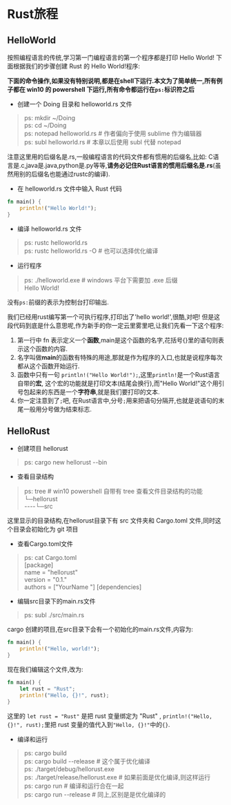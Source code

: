 # Rust旅程

## HelloWorld
按照编程语言的传统,学习第一门编程语言的第一个程序都是打印 Hello World!
下面根据我们的步骤创建 Rust 的 Hello World!程序:

**下面的命令操作,如果没有特别说明,都是在shell下运行.本文为了简单统一,所有例子都在 win10 的 powershell 下运行,所有命令都运行在`ps:`标识符之后**

- 创建一个 Doing 目录和 helloworld.rs 文件

> ps: mkdir ~/Doing  
> ps: cd ~/Doing  
> ps: notepad helloworld.rs # 作者偏向于使用 sublime 作为编辑器  
> ps: subl helloworld.rs # 本章以后使用 subl 代替 notepad  

注意这里用的后缀名是.rs,一般编程语言的代码文件都有惯用的后缀名,比如:
    C语言是.c,java是.java,python是.py等等,**请务必记住Rust语言的惯用后缀名是.rs**(虽然用别的后缀名也能通过rustc的编译).

- 在 helloworld.rs 文件中输入 Rust 代码

```rust
fn main() {
    println!("Hello World!");
}
```

- 编译 helloworld.rs 文件

> ps: rustc helloworld.rs  
> ps: rustc helloworld.rs -O # 也可以选择优化编译  

- 运行程序

> ps: ./helloworld.exe # windows 平台下需要加 .exe 后缀  
> Hello World!  

没有`ps:`前缀的表示为控制台打印输出.

我们已经用rust编写第一个可执行程序,打印出了'hello world!',很酷,对吧!
但是这段代码到底是什么意思呢,作为新手的你一定云里雾里吧,让我们先看一下这个程序:

1. 第一行中 fn 表示定义一个**函数**,main是这个函数的名字,花括号{}里的语句则表示这个函数的内容.
2. 名字叫做**main**的函数有特殊的用途,那就是作为程序的入口,也就是说程序每次都从这个函数开始运行.
3. 函数中只有一句 ```println!("Hello World!");```,这里```println!```是一个Rust语言自带的**宏**,
这个宏的功能就是打印文本(结尾会换行),而"Hello World!"这个用引号包起来的东西是一个**字符串**,就是我们要打印的文本.
4. 你一定注意到了```;```吧, 在Rust语言中,分号```;```用来把语句分隔开,也就是说语句的末尾一般用分号做为结束标志.

## HelloRust

- 创建项目 hellorust

> ps: cargo new hellorust --bin

- 查看目录结构

> ps: tree # win10 powershell 自带有 tree 查看文件目录结构的功能  
> └─hellorust  
> ----└─src

这里显示的目录结构,在hellorust目录下有 src 文件夹和 Cargo.toml 文件,同时这个目录会初始化为 git 项目

- 查看Cargo.toml文件

> ps: cat Cargo.toml  
> [package]  
name = "hellorust"  
version = "0.1."  
authors = ["YourName <YourEmail>"]
> [dependencies]  

- 编辑src目录下的main.rs文件

> ps: subl ./src/main.rs

cargo 创建的项目,在src目录下会有一个初始化的main.rs文件,内容为:
```rust
fn main() {
    println!("Hello, world!");
}
```
现在我们编辑这个文件,改为:
```rust
fn main() {
    let rust = "Rust";
    println!("Hello, {}!", rust);
}
```
这里的 `let rust = "Rust"` 是把 rust 变量绑定为 "Rust" ,
`println!("Hello, {}!", rust);`里把 rust 变量的值代入到`"Hello, {}!"`中的`{}`.

- 编译和运行

> ps: cargo build  
> ps: cargo build --release # 这个属于优化编译  
> ps: ./target/debug/hellorust.exe  
> ps: ./target/release/hellorust.exe # 如果前面是优化编译,则这样运行  
> ps: cargo run # 编译和运行合在一起  
> ps: cargo run --release # 同上,区别是是优化编译的  
